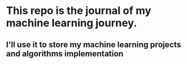 # This repo is the journal of my machine learning journey.

## I'll use it to store my machine learning projects and algorithms implementation
